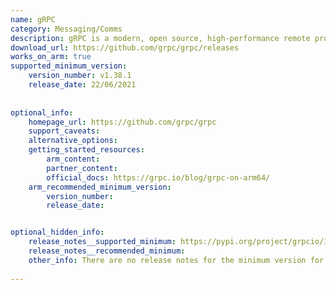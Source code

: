 ```yaml
---
name: gRPC
category: Messaging/Comms
description: gRPC is a modern, open source, high-performance remote procedure call (RPC) framework that can run anywhere. gRPC enables client and server applications to communicate transparently, and simplifies the building of connected systems.
download_url: https://github.com/grpc/grpc/releases
works_on_arm: true
supported_minimum_version:
    version_number: v1.38.1
    release_date: 22/06/2021
 
 
optional_info:
    homepage_url: https://github.com/grpc/grpc
    support_caveats:
    alternative_options:
    getting_started_resources:
        arm_content:
        partner_content: 
        official_docs: https://grpc.io/blog/grpc-on-arm64/
    arm_recommended_minimum_version:
        version_number: 
        release_date:


optional_hidden_info:
    release_notes__supported_minimum: https://pypi.org/project/grpcio/1.38.1/#files
    release_notes__recommended_minimum: 
    other_info: There are no release notes for the minimum version for ARM64, but in gRPC official blog it is mentioned that from version 1.38.1 arm support is added. Pre-built wheels for aarch64 Linux are published with each release (starting from v1.38.1). Installed grpc through pip.
 
---
```

